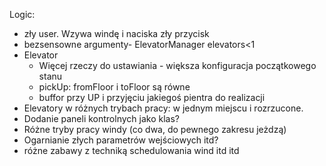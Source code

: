 

Logic:
- zły user. Wzywa windę i naciska zły przycisk
- bezsensowne argumenty- ElevatorManager elevators<1
- Elevator
  - Więcej rzeczy do ustawiania - większa konfiguracja początkowego stanu
  - pickUp: fromFloor i toFloor są równe
  - buffor przy UP i przyjęciu jakiegoś pientra do realizacji
- Elevatory w różnych trybach pracy: w jednym miejscu i rozrzucone.
- Dodanie paneli kontrolnych jako klas?
- Różne tryby pracy windy (co dwa, do pewnego zakresu jeżdzą)
- Ogarnianie złych parametrów wejściowych itd?
- różne zabawy z techniką schedulowania wind itd itd